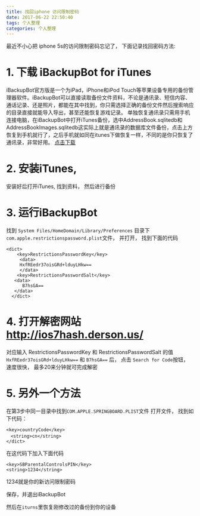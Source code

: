 ```yaml
---
title: 找回iphone 访问限制密码
date: 2017-06-22 22:50:40
tags: 个人整理
categories: 个人整理
---
```

最近不小心把 iphone 5s的访问限制密码忘记了， 下面记录找回密码方法:

# 1. 下载 iBackupBot for iTunes
iBackupBot官方版是一个为iPad，iPhone和iPod Touch等苹果设备专用的备份管理器软件。iBackupBot可以直接读取备份文件资料，不论是通讯录、短信内容、通话记录、还是照片，都能在其中找到，你只需选择正确的备份文件然后搜索响应的目录直接就能导入导出，甚至还能恢复游戏记录。
单独恢复通讯录只需用手机连接电脑，在iBackupBot中打开iTunes备份，选中AddressBook.sqlitedb和AddressBookImages.sqlitedb这实际上就是通讯录的数据库文件备份，点击上方恢复到手机就行了，之后手机就如同在itunes下做恢复一样，不同的是你只恢复了通讯录，非常好用。
[点击下载](http://xiazai.xiazaiba.com/Soft/I/iBackupBot_5.4.2_XiaZaiBa.zip?pcid=27567&filename=iBackupBot_5.4.2_XiaZaiBa.zip&downloadtype=xiazaiba_seo)
# 2. 安装iTunes, 
安装好后打开iTunes, 找到资料， 然后进行备份

# 3. 运行iBackupBot
找到 `System Files/HomeDomain/Library/Preferences` 目录下`com.apple.restrictionspassword.plist`文件， 并打开， 找到下面的代码
```
<dict>
    <key>RestrictionsPasswordKey</key>
     <data>
     HxfREedr37oisGRd+lduyLHkw==
     </data>
    <key>RestrictionsPasswordSalt</key>
   <data>
      B7hsGA==
   </data>
  </dict>
```

# 4. 打开解密网站  http://ios7hash.derson.us/
对应输入 RestrictionsPasswordKey 和 RestrictionsPasswordSalt 的值 `HxfREedr37oisGRd+lduyLHkw==`
和 
`B7hsGA==` 
后， 点击 `Search for Code`按钮， 速度很快， 最多20来分钟就可完成解密

# 5. 另外一个方法
在第3步中同一目录中找到`COM.APPLE.SPRINGBOARD.PLIST`文件
打开文件， 找到如下代码：
```
<key>countryCode</key>
　<string>cn</string>
</dict>
```
在这代码下加入下面代码
```
<key>SBParentalControlsPIN</key>
<string>1234</string>
```
1234就是你的新访问限制密码

保存，并退出iBackupBot

然后在`iturns`里恢复刚修改过的备份到你的设备